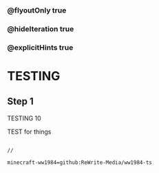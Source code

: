 ### @flyoutOnly true
### @hideIteration true
### @explicitHints true


# TESTING

## Step 1
TESTING 10

TEST for things

```ghost

```
```template
//
```
```package
minecraft-ww1984=github:ReWrite-Media/ww1984-ts
```